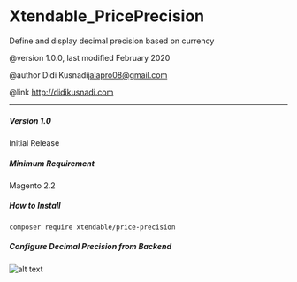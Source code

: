 
# Xtendable_PricePrecision

Define and display decimal precision based on currency

@version     1.0.0, last modified February 2020

@author 	 Didi Kusnadi<jalapro08@gmail.com>

@link        http://didikusnadi.com

---
##### Version 1.0

Initial Release

##### Minimum Requirement

Magento 2.2

##### How to Install

   ```composer require xtendable/price-precision```

##### Configure Decimal Precision from Backend

![alt text](backend-configuration.png)
